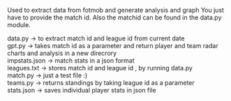 Used to extract data from fotmob and generate analysis and graph
You just have to provide the match id.
Also the matchid can be found in the data.py module.

data.py -> to extract match id and league id from current date  
gpt.py -> takes match id as a parameter and return player and team radar charts and analysis in a new direcrory  
impstats.json -> match stats in a json format  
leagues.txt -> stores match id and league id , by running data.py   
match.py -> just a test file :)  
teams.py -> returns standings by taking league id as a parameter  
stats.json -> saves individual player stats in json file
